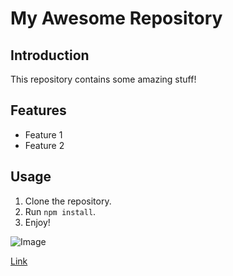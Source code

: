 # My Awesome Repository

## Introduction
This repository contains some amazing stuff!

## Features
- Feature 1
- Feature 2

## Usage
1. Clone the repository.
2. Run `npm install`.
3. Enjoy!

![Image](image.jpg)

[Link](https://example.com)
